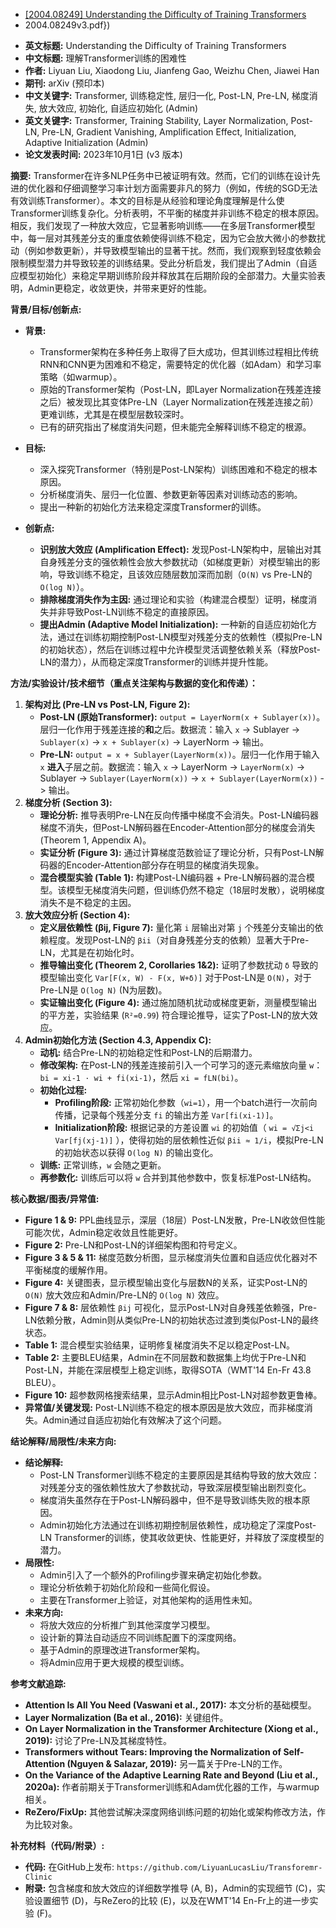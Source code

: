 - [[2004.08249] Understanding the Difficulty of Training Transformers](https://arxiv.org/abs/2004.08249)
- 2004.08249v3.pdf})


*   **英文标题:** Understanding the Difficulty of Training Transformers
*   **中文标题:** 理解Transformer训练的困难性
*   **作者:** Liyuan Liu, Xiaodong Liu, Jianfeng Gao, Weizhu Chen, Jiawei Han
*   **期刊:** arXiv (预印本)
*   **中文关键字:** Transformer, 训练稳定性, 层归一化, Post-LN, Pre-LN, 梯度消失, 放大效应, 初始化, 自适应初始化 (Admin)
*   **英文关键字:** Transformer, Training Stability, Layer Normalization, Post-LN, Pre-LN, Gradient Vanishing, Amplification Effect, Initialization, Adaptive Initialization (Admin)
*   **论文发表时间:** 2023年10月1日 (v3 版本)

**摘要:**
Transformer在许多NLP任务中已被证明有效。然而，它们的训练在设计先进的优化器和仔细调整学习率计划方面需要非凡的努力（例如，传统的SGD无法有效训练Transformer）。本文的目标是从经验和理论角度理解是什么使Transformer训练复杂化。分析表明，不平衡的梯度并非训练不稳定的根本原因。相反，我们发现了一种放大效应，它显著影响训练——在多层Transformer模型中，每一层对其残差分支的重度依赖使得训练不稳定，因为它会放大微小的参数扰动（例如参数更新），并导致模型输出的显著干扰。然而，我们观察到轻度依赖会限制模型潜力并导致较差的训练结果。受此分析启发，我们提出了Admin（自适应模型初始化）来稳定早期训练阶段并释放其在后期阶段的全部潜力。大量实验表明，Admin更稳定，收敛更快，并带来更好的性能。

**背景/目标/创新点:**
*   **背景:**
    *   Transformer架构在多种任务上取得了巨大成功，但其训练过程相比传统RNN和CNN更为困难和不稳定，需要特定的优化器（如Adam）和学习率策略（如warmup）。
    *   原始的Transformer架构（Post-LN，即Layer Normalization在残差连接之后）被发现比其变体Pre-LN（Layer Normalization在残差连接之前）更难训练，尤其是在模型层数较深时。
    *   已有的研究指出了梯度消失问题，但未能完全解释训练不稳定的根源。

*   **目标:**
    *   深入探究Transformer（特别是Post-LN架构）训练困难和不稳定的根本原因。
    *   分析梯度消失、层归一化位置、参数更新等因素对训练动态的影响。
    *   提出一种新的初始化方法来稳定深度Transformer的训练。

*   **创新点:**
    *   **识别放大效应 (Amplification Effect):** 发现Post-LN架构中，层输出对其自身残差分支的强依赖性会放大参数扰动（如梯度更新）对模型输出的影响，导致训练不稳定，且该效应随层数加深而加剧（`O(N)` vs Pre-LN的 `O(log N)`）。
    *   **排除梯度消失作为主因:** 通过理论和实验（构建混合模型）证明，梯度消失并非导致Post-LN训练不稳定的直接原因。
    *   **提出Admin (Adaptive Model Initialization):** 一种新的自适应初始化方法，通过在训练初期控制Post-LN模型对残差分支的依赖性（模拟Pre-LN的初始状态），然后在训练过程中允许模型灵活调整依赖关系（释放Post-LN的潜力），从而稳定深度Transformer的训练并提升性能。

**方法/实验设计/技术细节（重点关注架构与数据的变化和传递）：**
1.  **架构对比 (Pre-LN vs Post-LN, Figure 2):**
    *   **Post-LN (原始Transformer):** `output = LayerNorm(x + Sublayer(x))`。层归一化作用于残差连接的**和**之后。数据流：输入 `x` -> Sublayer -> `Sublayer(x)` -> `x + Sublayer(x)` -> LayerNorm -> 输出。
    *   **Pre-LN:** `output = x + Sublayer(LayerNorm(x))`。层归一化作用于输入 `x` **进入**子层之前。数据流：输入 `x` -> LayerNorm -> `LayerNorm(x)` -> Sublayer -> `Sublayer(LayerNorm(x))` -> `x + Sublayer(LayerNorm(x))` -> 输出。
2.  **梯度分析 (Section 3):**
    *   **理论分析:** 推导表明Pre-LN在反向传播中梯度不会消失。Post-LN编码器梯度不消失，但Post-LN解码器在Encoder-Attention部分的梯度会消失 (Theorem 1, Appendix A)。
    *   **实证分析 (Figure 3):** 通过计算梯度范数验证了理论分析，只有Post-LN解码器的Encoder-Attention部分存在明显的梯度消失现象。
    *   **混合模型实验 (Table 1):** 构建Post-LN编码器 + Pre-LN解码器的混合模型。该模型无梯度消失问题，但训练仍然不稳定（18层时发散），说明梯度消失不是不稳定的主因。
3.  **放大效应分析 (Section 4):**
    *   **定义层依赖性 (βij, Figure 7):** 量化第 `i` 层输出对第 `j` 个残差分支输出的依赖程度。发现Post-LN的 `βii`（对自身残差分支的依赖）显著大于Pre-LN，尤其是在初始化时。
    *   **推导输出变化 (Theorem 2, Corollaries 1&2):** 证明了参数扰动 `δ` 导致的模型输出变化 `Var[F(x, W) - F(x, W+δ)]` 对于Post-LN是 `O(N)`，对于Pre-LN是 `O(log N)` (N为层数)。
    *   **实证输出变化 (Figure 4):** 通过施加随机扰动或梯度更新，测量模型输出的平方差，实验结果 (`R²=0.99`) 符合理论推导，证实了Post-LN的放大效应。
4.  **Admin初始化方法 (Section 4.3, Appendix C):**
    *   **动机:** 结合Pre-LN的初始稳定性和Post-LN的后期潜力。
    *   **修改架构:** 在Post-LN的残差连接前引入一个可学习的逐元素缩放向量 `w`：`bi = xi-1 · wi + fi(xi-1)`，然后 `xi = fLN(bi)`。
    *   **初始化过程:**
        *   **Profiling阶段:** 正常初始化参数（`wi=1`），用一个batch进行一次前向传播，记录每个残差分支 `fi` 的输出方差 `Var[fi(xi-1)]`。
        *   **Initialization阶段:** 根据记录的方差设置 `wi` 的初始值（ `wi = √Σj<i Var[fj(xj-1)]` ），使得初始的层依赖性近似 `βii ≈ 1/i`，模拟Pre-LN的初始状态以获得 `O(log N)` 的输出变化。
    *   **训练:** 正常训练，`w` 会随之更新。
    *   **再参数化:** 训练后可以将 `w` 合并到其他参数中，恢复标准Post-LN结构。

**核心数据/图表/异常值:**
*   **Figure 1 & 9:** PPL曲线显示，深层（18层）Post-LN发散，Pre-LN收敛但性能可能次优，Admin稳定收敛且性能更好。
*   **Figure 2:** Pre-LN和Post-LN的详细架构图和符号定义。
*   **Figure 3 & 5 & 11:** 梯度范数分析图，显示梯度消失位置和自适应优化器对不平衡梯度的缓解作用。
*   **Figure 4:** 关键图表，显示模型输出变化与层数N的关系，证实Post-LN的 `O(N)` 放大效应和Admin/Pre-LN的 `O(log N)` 效应。
*   **Figure 7 & 8:** 层依赖性 `βij` 可视化，显示Post-LN对自身残差依赖强，Pre-LN依赖分散，Admin则从类似Pre-LN的初始状态过渡到类似Post-LN的最终状态。
*   **Table 1:** 混合模型实验结果，证明修复梯度消失不足以稳定Post-LN。
*   **Table 2:** 主要BLEU结果，Admin在不同层数和数据集上均优于Pre-LN和Post-LN，并能在深层模型上稳定训练，取得SOTA（WMT'14 En-Fr 43.8 BLEU）。
*   **Figure 10:** 超参数网格搜索结果，显示Admin相比Post-LN对超参数更鲁棒。
*   **异常值/关键发现:** Post-LN训练不稳定的根本原因是放大效应，而非梯度消失。Admin通过自适应初始化有效解决了这个问题。

**结论解释/局限性/未来方向:**
*   **结论解释:**
    *   Post-LN Transformer训练不稳定的主要原因是其结构导致的放大效应：对残差分支的强依赖性放大了参数扰动，导致深层模型输出剧烈变化。
    *   梯度消失虽然存在于Post-LN解码器中，但不是导致训练失败的根本原因。
    *   Admin初始化方法通过在训练初期控制层依赖性，成功稳定了深度Post-LN Transformer的训练，使其收敛更快、性能更好，并释放了深度模型的潜力。
*   **局限性:**
    *   Admin引入了一个额外的Profiling步骤来确定初始化参数。
    *   理论分析依赖于初始化阶段和一些简化假设。
    *   主要在Transformer上验证，对其他架构的适用性未知。
*   **未来方向:**
    *   将放大效应的分析推广到其他深度学习模型。
    *   设计新的算法自动适应不同训练配置下的深度网络。
    *   基于Admin的原理改进Transformer架构。
    *   将Admin应用于更大规模的模型训练。

**参考文献追踪:**
*   **Attention Is All You Need (Vaswani et al., 2017):** 本文分析的基础模型。
*   **Layer Normalization (Ba et al., 2016):** 关键组件。
*   **On Layer Normalization in the Transformer Architecture (Xiong et al., 2019):** 讨论了Pre-LN及其梯度特性。
*   **Transformers without Tears: Improving the Normalization of Self-Attention (Nguyen & Salazar, 2019):** 另一篇关于Pre-LN的工作。
*   **On the Variance of the Adaptive Learning Rate and Beyond (Liu et al., 2020a):** 作者前期关于Transformer训练和Adam优化器的工作，与warmup相关。
*   **ReZero/FixUp:** 其他尝试解决深度网络训练问题的初始化或架构修改方法，作为比较对象。

**补充材料（代码/附录）:**
*   **代码:** 在GitHub上发布: `https://github.com/LiyuanLucasLiu/Transforemr-Clinic`
*   **附录:** 包含梯度和放大效应的详细数学推导 (A, B)，Admin的实现细节 (C)，实验设置细节 (D)，与ReZero的比较 (E)，以及在WMT'14 En-Fr上的进一步实验 (F)。
